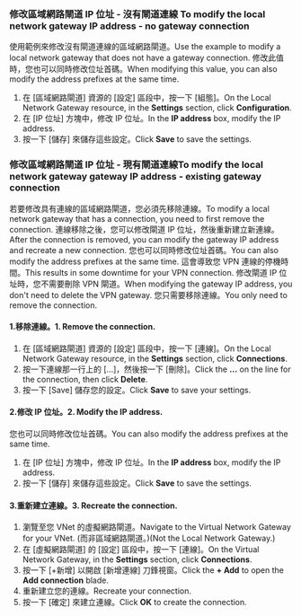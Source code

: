### <span data-ttu-id="7b220-101"><a name="gwipnoconnection"></a>修改區域網路閘道 IP 位址 - 沒有閘道連線</span><span class="sxs-lookup"><span data-stu-id="7b220-101"><a name="gwipnoconnection"></a> To modify the local network gateway IP address - no gateway connection</span></span>

<span data-ttu-id="7b220-102">使用範例來修改沒有閘道連線的區域網路閘道。</span><span class="sxs-lookup"><span data-stu-id="7b220-102">Use the example to modify a local network gateway that does not have a gateway connection.</span></span> <span data-ttu-id="7b220-103">修改此值時，您也可以同時修改位址首碼。</span><span class="sxs-lookup"><span data-stu-id="7b220-103">When modifying this value, you can also modify the address prefixes at the same time.</span></span>

1. <span data-ttu-id="7b220-104">在 [區域網路閘道] 資源的 [設定] 區段中，按一下 [組態]。</span><span class="sxs-lookup"><span data-stu-id="7b220-104">On the Local Network Gateway resource, in the **Settings** section, click **Configuration**.</span></span>
2. <span data-ttu-id="7b220-105">在 [IP 位址] 方塊中，修改 IP 位址。</span><span class="sxs-lookup"><span data-stu-id="7b220-105">In the **IP address** box, modify the IP address.</span></span>
3. <span data-ttu-id="7b220-106">按一下 [儲存]  來儲存這些設定。</span><span class="sxs-lookup"><span data-stu-id="7b220-106">Click **Save** to save the settings.</span></span>

### <span data-ttu-id="7b220-107"><a name="gwipwithconnection"></a>修改區域網路閘道 IP 位址 - 現有閘道連線</span><span class="sxs-lookup"><span data-stu-id="7b220-107"><a name="gwipwithconnection"></a>To modify the local network gateway gateway IP address - existing gateway connection</span></span>

<span data-ttu-id="7b220-108">若要修改具有連線的區域網路閘道，您必須先移除連線。</span><span class="sxs-lookup"><span data-stu-id="7b220-108">To modify a local network gateway that has a connection, you need to first remove the connection.</span></span> <span data-ttu-id="7b220-109">連線移除之後，您可以修改閘道 IP 位址，然後重新建立新連線。</span><span class="sxs-lookup"><span data-stu-id="7b220-109">After the connection is removed, you can modify the gateway IP address and recreate a new connection.</span></span> <span data-ttu-id="7b220-110">您也可以同時修改位址首碼。</span><span class="sxs-lookup"><span data-stu-id="7b220-110">You can also modify the address prefixes at the same time.</span></span> <span data-ttu-id="7b220-111">這會導致您 VPN 連線的停機時間。</span><span class="sxs-lookup"><span data-stu-id="7b220-111">This results in some downtime for your VPN connection.</span></span> <span data-ttu-id="7b220-112">修改閘道 IP 位址時，您不需要刪除 VPN 閘道。</span><span class="sxs-lookup"><span data-stu-id="7b220-112">When modifying the gateway IP address, you don't need to delete the VPN gateway.</span></span> <span data-ttu-id="7b220-113">您只需要移除連線。</span><span class="sxs-lookup"><span data-stu-id="7b220-113">You only need to remove the connection.</span></span>
 
#### <a name="1-remove-the-connection"></a><span data-ttu-id="7b220-114">1.移除連線。</span><span class="sxs-lookup"><span data-stu-id="7b220-114">1. Remove the connection.</span></span>

1. <span data-ttu-id="7b220-115">在 [區域網路閘道] 資源的 [設定] 區段中，按一下 [連線]。</span><span class="sxs-lookup"><span data-stu-id="7b220-115">On the Local Network Gateway resource, in the **Settings** section, click **Connections**.</span></span>
2. <span data-ttu-id="7b220-116">按一下連線那一行上的 [...]，然後按一下 [刪除]。</span><span class="sxs-lookup"><span data-stu-id="7b220-116">Click the **...** on the line for the connection, then click **Delete**.</span></span>
3. <span data-ttu-id="7b220-117">按一下 [Save]  儲存您的設定。</span><span class="sxs-lookup"><span data-stu-id="7b220-117">Click **Save** to save your settings.</span></span>

#### <a name="2-modify-the-ip-address"></a><span data-ttu-id="7b220-118">2.修改 IP 位址。</span><span class="sxs-lookup"><span data-stu-id="7b220-118">2. Modify the IP address.</span></span>

<span data-ttu-id="7b220-119">您也可以同時修改位址首碼。</span><span class="sxs-lookup"><span data-stu-id="7b220-119">You can also modify the address prefixes at the same time.</span></span>

1. <span data-ttu-id="7b220-120">在 [IP 位址] 方塊中，修改 IP 位址。</span><span class="sxs-lookup"><span data-stu-id="7b220-120">In the **IP address** box, modify the IP address.</span></span>
2. <span data-ttu-id="7b220-121">按一下 [儲存]  來儲存這些設定。</span><span class="sxs-lookup"><span data-stu-id="7b220-121">Click **Save** to save the settings.</span></span>

#### <a name="3-recreate-the-connection"></a><span data-ttu-id="7b220-122">3.重新建立連線。</span><span class="sxs-lookup"><span data-stu-id="7b220-122">3. Recreate the connection.</span></span>

1. <span data-ttu-id="7b220-123">瀏覽至您 VNet 的虛擬網路閘道。</span><span class="sxs-lookup"><span data-stu-id="7b220-123">Navigate to the Virtual Network Gateway for your VNet.</span></span> <span data-ttu-id="7b220-124">(而非區域網路閘道。)</span><span class="sxs-lookup"><span data-stu-id="7b220-124">(Not the Local Network Gateway.)</span></span>
2. <span data-ttu-id="7b220-125">在 [虛擬網路閘道] 的 [設定] 區段中，按一下 [連線]。</span><span class="sxs-lookup"><span data-stu-id="7b220-125">On the Virtual Network Gateway, in the **Settings** section, click **Connections**.</span></span>
3. <span data-ttu-id="7b220-126">按一下 [+新增] 以開啟 [新增連線] 刀鋒視窗。</span><span class="sxs-lookup"><span data-stu-id="7b220-126">Click the **+ Add** to open the **Add connection** blade.</span></span>
4. <span data-ttu-id="7b220-127">重新建立您的連線。</span><span class="sxs-lookup"><span data-stu-id="7b220-127">Recreate your connection.</span></span>
5. <span data-ttu-id="7b220-128">按一下 [確定] 來建立連線。</span><span class="sxs-lookup"><span data-stu-id="7b220-128">Click **OK** to create the connection.</span></span>